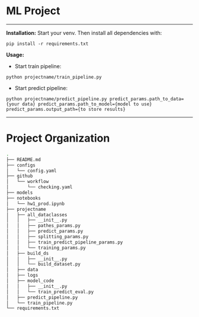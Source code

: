 # ML Project
---
__Installation:__
Start your venv.
Then install all dependencies with:
```
pip install -r requirements.txt
```
__Usage:__
* Start train pipeline:
```
python projectname/train_pipeline.py
```
* Start predict pipeline:
```
python projectname/predict_pipeline.py predict_params.path_to_data={your data} predict_params.path_to_model={model to use} predict_params.output_path={to store results}
```
---
# Project Organization
```bash
.
├── README.md
├── configs
│   └── config.yaml
├── github
│   └── workflow
│       └── checking.yaml
├── models
├── notebooks
│   └── hw1_prod.ipynb
├── projectname
│   ├── all_dataclasses
│   │   ├── __init__.py
│   │   ├── pathes_params.py
│   │   ├── predict_params.py
│   │   ├── splitting_params.py
│   │   ├── train_predict_pipeline_params.py
│   │   └── training_params.py
│   ├── build_ds
│   │   ├── __init__.py
│   │   └── build_dataset.py
│   ├── data
│   ├── logs
│   ├── model_code
│   │   ├── __init__.py
│   │   └── train_predict_eval.py
│   ├── predict_pipeline.py
│   └── train_pipeline.py
└── requirements.txt
```